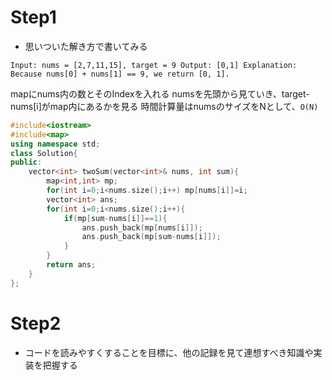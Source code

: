 # Step1
- 思いついた解き方で書いてみる

`Input: nums = [2,7,11,15], target = 9
Output: [0,1]
Explanation: Because nums[0] + nums[1] == 9, we return [0, 1].`

mapにnums内の数とそのIndexを入れる
numsを先頭から見ていき、target-nums[i]がmap内にあるかを見る
時間計算量はnumsのサイズをNとして、`O(N)`

```cpp
#include<iostream>
#include<map>
using namespace std;
class Solution{
public:
    vector<int> twoSum(vector<int>& nums, int sum){
        map<int,int> mp;
        for(int i=0;i<nums.size();i++) mp[nums[i]]=i;
        vector<int> ans;
        for(int i=0;i<nums.size();i++){
            if(mp[sum-nums[i]]==1){
                ans.push_back(mp[nums[i]]);
                ans.push_back(mp[sum-nums[i]]);
            }
        }
        return ans;
    }
};
```

# Step2
- コードを読みやすくすることを目標に、他の記録を見て連想すべき知識や実装を把握する
